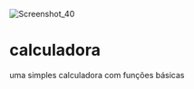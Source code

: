 ![Screenshot_40](https://user-images.githubusercontent.com/116122488/227689453-a048b6ff-f9a5-4ad3-848f-e09080156c3e.png)

# calculadora
uma simples calculadora com funções básicas 
